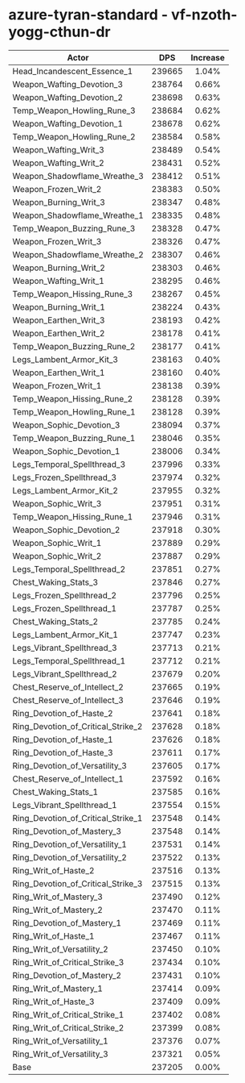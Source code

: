 # azure-tyran-standard - vf-nzoth-yogg-cthun-dr
| Actor | DPS | Increase |
|---|:---:|:---:|
|Head_Incandescent_Essence_1|239665|1.04%|
|Weapon_Wafting_Devotion_3|238764|0.66%|
|Weapon_Wafting_Devotion_2|238698|0.63%|
|Temp_Weapon_Howling_Rune_3|238684|0.62%|
|Weapon_Wafting_Devotion_1|238678|0.62%|
|Temp_Weapon_Howling_Rune_2|238584|0.58%|
|Weapon_Wafting_Writ_3|238489|0.54%|
|Weapon_Wafting_Writ_2|238431|0.52%|
|Weapon_Shadowflame_Wreathe_3|238412|0.51%|
|Weapon_Frozen_Writ_2|238383|0.50%|
|Weapon_Burning_Writ_3|238347|0.48%|
|Weapon_Shadowflame_Wreathe_1|238335|0.48%|
|Temp_Weapon_Buzzing_Rune_3|238328|0.47%|
|Weapon_Frozen_Writ_3|238326|0.47%|
|Weapon_Shadowflame_Wreathe_2|238307|0.46%|
|Weapon_Burning_Writ_2|238303|0.46%|
|Weapon_Wafting_Writ_1|238295|0.46%|
|Temp_Weapon_Hissing_Rune_3|238267|0.45%|
|Weapon_Burning_Writ_1|238224|0.43%|
|Weapon_Earthen_Writ_3|238193|0.42%|
|Weapon_Earthen_Writ_2|238178|0.41%|
|Temp_Weapon_Buzzing_Rune_2|238177|0.41%|
|Legs_Lambent_Armor_Kit_3|238163|0.40%|
|Weapon_Earthen_Writ_1|238160|0.40%|
|Weapon_Frozen_Writ_1|238138|0.39%|
|Temp_Weapon_Hissing_Rune_2|238128|0.39%|
|Temp_Weapon_Howling_Rune_1|238128|0.39%|
|Weapon_Sophic_Devotion_3|238094|0.37%|
|Temp_Weapon_Buzzing_Rune_1|238046|0.35%|
|Weapon_Sophic_Devotion_1|238006|0.34%|
|Legs_Temporal_Spellthread_3|237996|0.33%|
|Legs_Frozen_Spellthread_3|237974|0.32%|
|Legs_Lambent_Armor_Kit_2|237955|0.32%|
|Weapon_Sophic_Writ_3|237951|0.31%|
|Temp_Weapon_Hissing_Rune_1|237946|0.31%|
|Weapon_Sophic_Devotion_2|237918|0.30%|
|Weapon_Sophic_Writ_1|237889|0.29%|
|Weapon_Sophic_Writ_2|237887|0.29%|
|Legs_Temporal_Spellthread_2|237851|0.27%|
|Chest_Waking_Stats_3|237846|0.27%|
|Legs_Frozen_Spellthread_2|237796|0.25%|
|Legs_Frozen_Spellthread_1|237787|0.25%|
|Chest_Waking_Stats_2|237785|0.24%|
|Legs_Lambent_Armor_Kit_1|237747|0.23%|
|Legs_Vibrant_Spellthread_3|237713|0.21%|
|Legs_Temporal_Spellthread_1|237712|0.21%|
|Legs_Vibrant_Spellthread_2|237679|0.20%|
|Chest_Reserve_of_Intellect_2|237665|0.19%|
|Chest_Reserve_of_Intellect_3|237646|0.19%|
|Ring_Devotion_of_Haste_2|237641|0.18%|
|Ring_Devotion_of_Critical_Strike_2|237628|0.18%|
|Ring_Devotion_of_Haste_1|237626|0.18%|
|Ring_Devotion_of_Haste_3|237611|0.17%|
|Ring_Devotion_of_Versatility_3|237605|0.17%|
|Chest_Reserve_of_Intellect_1|237592|0.16%|
|Chest_Waking_Stats_1|237585|0.16%|
|Legs_Vibrant_Spellthread_1|237554|0.15%|
|Ring_Devotion_of_Critical_Strike_1|237548|0.14%|
|Ring_Devotion_of_Mastery_3|237548|0.14%|
|Ring_Devotion_of_Versatility_1|237531|0.14%|
|Ring_Devotion_of_Versatility_2|237522|0.13%|
|Ring_Writ_of_Haste_2|237516|0.13%|
|Ring_Devotion_of_Critical_Strike_3|237515|0.13%|
|Ring_Writ_of_Mastery_3|237490|0.12%|
|Ring_Writ_of_Mastery_2|237470|0.11%|
|Ring_Devotion_of_Mastery_1|237469|0.11%|
|Ring_Writ_of_Haste_1|237467|0.11%|
|Ring_Writ_of_Versatility_2|237450|0.10%|
|Ring_Writ_of_Critical_Strike_3|237434|0.10%|
|Ring_Devotion_of_Mastery_2|237431|0.10%|
|Ring_Writ_of_Mastery_1|237414|0.09%|
|Ring_Writ_of_Haste_3|237409|0.09%|
|Ring_Writ_of_Critical_Strike_1|237402|0.08%|
|Ring_Writ_of_Critical_Strike_2|237399|0.08%|
|Ring_Writ_of_Versatility_1|237376|0.07%|
|Ring_Writ_of_Versatility_3|237321|0.05%|
|Base|237205|0.00%|
